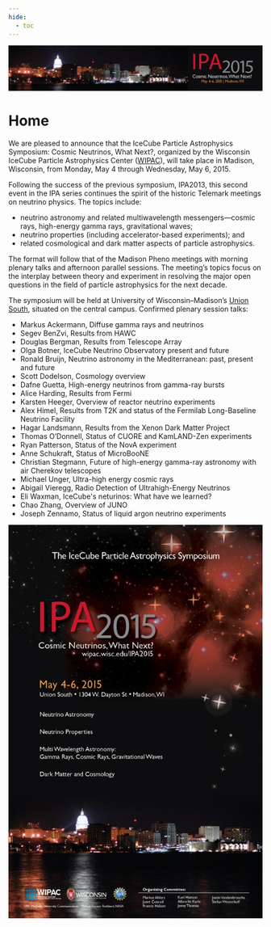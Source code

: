 ```yaml
---
hide:
  - toc
---
```


![IPA 2015](IPA2015_web_banner_1118x200_0128152.png)

# Home


We are pleased to announce that the IceCube Particle Astrophysics Symposium: Cosmic Neutrinos, What Next?, organized by the Wisconsin IceCube Particle Astrophysics Center ([WIPAC](http://wipac.wisc.edu/)), will take place in Madison, Wisconsin, from Monday, May 4 through Wednesday, May 6, 2015.
 
Following the success of the previous symposium, IPA2013, this second event in the IPA series continues the spirit of the historic Telemark meetings on neutrino physics. The topics include: 
- neutrino astronomy and related multiwavelength messengers—cosmic rays, high-energy gamma rays, gravitational waves;
- neutrino properties (including accelerator-based experiments); and
- related cosmological and dark matter aspects of particle astrophysics. 

The format will follow that of the Madison Pheno meetings with morning plenary talks and afternoon parallel sessions.  The meeting’s topics focus on the interplay between theory and experiment in resolving the major open questions in the field of particle astrophysics for the next decade.
 
The symposium will be held at University of Wisconsin–Madison’s [Union South](http://www.union.wisc.edu/visit-unionsouth.htm), situated on the central campus.
Confirmed plenary session talks: 
- Markus Ackermann, Diffuse gamma rays and neutrinos
- Segev BenZvi, Results from HAWC
- Douglas Bergman, Results from Telescope Array
- Olga Botner, IceCube Neutrino Observatory present and future
- Ronald Bruijn, Neutrino astronomy in the Mediterranean: past, present and future
- Scott Dodelson, Cosmology overview
- Dafne Guetta, High-energy neutrinos from gamma-ray bursts
- Alice Harding, Results from Fermi
- Karsten Heeger, Overview of reactor neutrino experiments
- Alex Himel, Results from T2K and status of the Fermilab Long-Baseline Neutrino Facility
- Hagar Landsmann, Results from the Xenon Dark Matter Project 
- Thomas O’Donnell, Status of CUORE and KamLAND-Zen experiments
- Ryan Patterson, Status of the NovA experiment
- Anne Schukraft, Status of MicroBooNE
- Christian Stegmann, Future of high-energy gamma-ray astronomy with air Cherekov telescopes
- Michael Unger, Ultra-high energy cosmic rays 
- Abigail Vieregg, Radio Detection of Ultrahigh-Energy Neutrinos
- Eli Waxman, IceCube's neturinos: What have we learned?
- Chao Zhang, Overview of JUNO
- Joseph Zennamo, Status of liquid argon neutrino experiments 

![ ](IPA2015_poster_012815_web.jpg)
